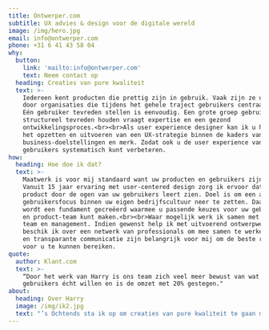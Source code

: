 ```yaml
---
title: Ontwerper.com
subtitle: UX advies & design voor de digitale wereld
image: /img/hero.jpg
email: info@ontwerper.com
phone: +31 6 41 43 58 04
why:
  button:
    link: 'mailto:info@ontwerper.com'
    text: Neem contact op
  heading: Creaties van pure kwaliteit
  text: >-
    Iedereen kent producten die prettig zijn in gebruik. Vaak zijn ze ontworpen
    door organisaties die tijdens het gehele traject gebruikers centraal zetten.
    Eén gebruiker tevreden stellen is eenvoudig. Een grote groep gebruikers
    structureel tevreden houden vraagt expertise en een gezond
    ontwikkelingsproces.<br><br>Als user experience designer kan ik u helpen met
    het opzetten en uitvoeren van een UX-strategie binnen de kaders van uw
    business-doelstellingen en merk. Zodat ook u de user experience van uw
    gebruikers systematisch kunt verbeteren.
how:
  heading: Hoe doe ik dat?
  text: >-
    Maatwerk is voor mij standaard want uw producten en gebruikers zijn uniek.
    Vanuit 15 jaar ervaring met user-centered design zorg ik ervoor dat u uw
    product door de ogen van uw gebruikers leert zien. Doel is om een actieve
    gebruikersfocus binnen uw eigen bedrijfscultuur neer te zetten. Daarmee
    wordt een fundament gecreëerd waarmee u passende keuzes voor uw gebruikers
    en product-team kunt maken.<br><br>Waar mogelijk werk ik samen met uw eigen
    team en management. Indien gewenst help ik met uitvoerend ontwerpwerk en
    beschik ik over een netwerk van professionals om mee samen te werken. Open
    en transparante communicatie zijn belangrijk voor mij om de beste resultaten
    voor u te kunnen bereiken.
quote:
  author: Klant.com
  text: >-
    “Door het werk van Harry is ons team zich veel meer bewust van wat onze
    gebruikers écht willen en is de omzet met 20% gestegen."
about:
  heading: Over Harry
  image: /img/ik2.jpg
  text: "’s Ochtends sta ik op om creaties van pure kwaliteit te gaan maken, zodat ik mensen een prachtig en onbezorgd moment kan laten beleven. Van gebruiksvriendelijke website tot interessante foto, van strak slide deck tot advies over de beste indeling van een design-team.<br><br>Als ingenieur in het Industrieel Ontwerpen (TU Delft) heb ik een specialisatie in mens-product interactie. In 2016 was ik de eerste Nederlandse ontwerper die het UX Master Certificate van de gerenommeerde Nielsen Norman Group uit Silicon Valley behaald heeft. Naast inhoudelijk design-werk adviseer ik organisaties over hoe men UX'ers het beste kan inzetten. In het verleden heb ik als game designer aan diverse PS3/Xbox/PC games gewerkt, met de Dutch Game Award voor “Best PC/Console Game” als hoogtepunt. Daarna heb ik vooral aan het UX-, UI- en visual design van zowel B2B als B2C apps gewerkt. Soms zat mijn werk heel dicht op branding/marketing, soms\_in het hart van product development.<br><br>In mijn vrije tijd houd ik mij graag bezig met fotografie & conceptuele beeldbewerking, maak ik retro-sounds met synthesizers en hou ik van katten en bergwandelingen."
---
```


